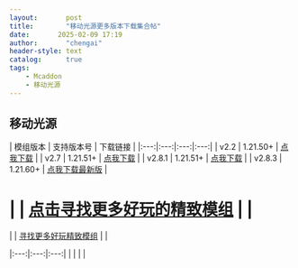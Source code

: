 ```yaml
---
layout:       post
title:        "移动光源更多版本下载集合帖"
date:       2025-02-09 17:19
author:       "chengai"
header-style: text
catalog:      true
tags:
    - Mcaddon
    - 移动光源
---
```


## 移动光源

| 模组版本   | 支持版本号 | 下载链接 |
|:---:|:---:|:---:|:---:|
| v2.2 | 1.21.50+ | [点我下载](https://pan.baidu.com/s/1dRJVgyQQIGSAlxpGyTT7cg?pwd=4721) | 
| v2.7 | 1.21.51+ | [点我下载](https://pan.baidu.com/s/1TRbC9BZC7e-vbaWBHGse8w?pwd=4721) |
| v2.8.1 | 1.21.51+ | [点我下载](https://pan.baidu.com/s/1KtkgUkGfXDWcVYudMRwO9Q?pwd=4721) |
| v2.8.3 | 1.21.60+ | [点我下载最新版](https://pan.baidu.com/s/1PsdPKm6jm4WtVTUe9RGCzA?pwd=4721) |

|  | [点击寻找更多好玩的精致模组](https://mccfk.cn/) |  |
=======
|  | [寻找更多好玩精致模组](https://mccfk.cn/) |  |

|:---:|:---:|:---:|
|   |    |    |
